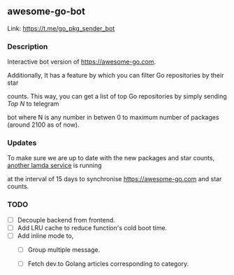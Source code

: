 ## awesome-go-bot

Link: https://t.me/go_pkg_sender_bot

### Description 

Interactive bot version of https://awesome-go.com.

Additionally, It has a feature by which you can filter Go repositories by their star 

counts. This way, you can get a list of top Go repositories by simply sending *Top N* to telegram

bot where N is any number in betwen 0 to maximum number of packages (around 2100 as of now). 

### Updates

To make sure we are up to date with the new packages and star counts, [another lamda service](https://github.com/samirkape/awesome-go-sync) is running 

at the interval of 15 days to synchronise https://awesome-go.com and star counts.


### TODO

- [ ] Decouple backend from frontend.
- [ ] Add LRU cache to reduce function's cold boot time.
- [ ] Add inline mode to,
     - [ ] Group multiple message.
     - [ ] Fetch dev.to Golang articles corresponding to category.

 

